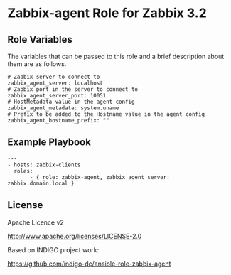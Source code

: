 Zabbix-agent Role for Zabbix 3.2
=================

Role Variables
--------------

The variables that can be passed to this role and a brief description about them are as follows.

	# Zabbix server to connect to
	zabbix_agent_server: localhost
	# Zabbix port in the server to connect to
	zabbix_agent_server_port: 10051
	# HostMetadata value in the agent config
	zabbix_agent_metadata: system.uname
	# Prefix to be added to the Hostname value in the agent config
	zabbix_agent_hostname_prefix: ""


Example Playbook
----------------

```
---
- hosts: zabbix-clients
  roles:
       - { role: zabbix-agent, zabbix_agent_server: zabbix.domain.local }
```

License
-------

Apache Licence v2

http://www.apache.org/licenses/LICENSE-2.0

Based on INDIGO project work:

https://github.com/indigo-dc/ansible-role-zabbix-agent